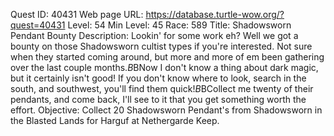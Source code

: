 Quest ID: 40431
Web page URL: https://database.turtle-wow.org/?quest=40431
Level: 54
Min Level: 45
Race: 589
Title: Shadowsworn Pendant Bounty
Description: Lookin' for some work eh? Well we got a bounty on those Shadowsworn cultist types if you're interested. Not sure when they started coming around, but more and more of em been gathering over the last couple months.$B$BNow I don't know a thing about dark magic, but it certainly isn't good! If you don't know where to look, search in the south, and southwest, you'll find them quick!$B$BCollect me twenty of their pendants, and come back, I'll see to it that you get something worth the effort.
Objective: Collect 20 Shadowsworn Pendant's from Shadowsworn in the Blasted Lands for Harguf at Nethergarde Keep.
